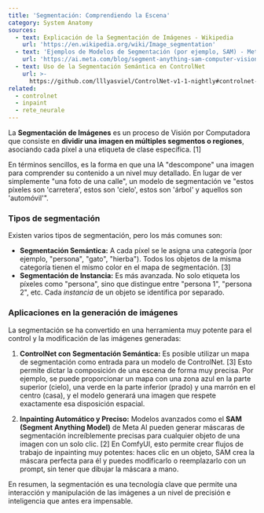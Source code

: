 ```yaml
---
title: 'Segmentación: Comprendiendo la Escena'
category: System Anatomy
sources:
  - text: Explicación de la Segmentación de Imágenes - Wikipedia
    url: 'https://en.wikipedia.org/wiki/Image_segmentation'
  - text: 'Ejemplos de Modelos de Segmentación (por ejemplo, SAM) - Meta AI'
    url: 'https://ai.meta.com/blog/segment-anything-sam-computer-vision-model/'
  - text: Uso de la Segmentación Semántica en ControlNet
    url: >-
      https://github.com/lllyasviel/ControlNet-v1-1-nightly#controlnet-11-with-semantic-segmentation
related:
  - controlnet
  - inpaint
  - rete_neurale
---
```


La **Segmentación de Imágenes** es un proceso de Visión por Computadora que consiste en **dividir una imagen en múltiples segmentos o regiones**, asociando cada píxel a una etiqueta de clase específica. [1]

En términos sencillos, es la forma en que una IA "descompone" una imagen para comprender su contenido a un nivel muy detallado. En lugar de ver simplemente "una foto de una calle", un modelo de segmentación ve "estos píxeles son 'carretera', estos son 'cielo', estos son 'árbol' y aquellos son 'automóvil'".

### Tipos de segmentación

Existen varios tipos de segmentación, pero los más comunes son:
- **Segmentación Semántica:** A cada píxel se le asigna una categoría (por ejemplo, "persona", "gato", "hierba"). Todos los objetos de la misma categoría tienen el mismo color en el mapa de segmentación. [3]
- **Segmentación de Instancia:** Es más avanzada. No solo etiqueta los píxeles como "persona", sino que distingue entre "persona 1", "persona 2", etc. Cada *instancia* de un objeto se identifica por separado.

### Aplicaciones en la generación de imágenes

La segmentación se ha convertido en una herramienta muy potente para el control y la modificación de las imágenes generadas:

1.  **ControlNet con Segmentación Semántica:**
    Es posible utilizar un mapa de segmentación como entrada para un modelo de ControlNet. [3] Esto permite dictar la composición de una escena de forma muy precisa. Por ejemplo, se puede proporcionar un mapa con una zona azul en la parte superior (cielo), una verde en la parte inferior (prado) y una marrón en el centro (casa), y el modelo generará una imagen que respete exactamente esa disposición espacial.

2.  **Inpainting Automático y Preciso:**
    Modelos avanzados como el **SAM (Segment Anything Model)** de Meta AI pueden generar máscaras de segmentación increíblemente precisas para cualquier objeto de una imagen con un solo clic. [2] En ComfyUI, esto permite crear flujos de trabajo de inpainting muy potentes: haces clic en un objeto, SAM crea la máscara perfecta para él y puedes modificarlo o reemplazarlo con un prompt, sin tener que dibujar la máscara a mano.

En resumen, la segmentación es una tecnología clave que permite una interacción y manipulación de las imágenes a un nivel de precisión e inteligencia que antes era impensable.

